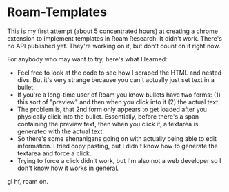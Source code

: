 # Roam-Templates

This is my first attempt (about 5 concentrated hours) at creating a chrome extension to implement templates in Roam Research. It didn't work. There's no API published yet. They're working on it, but don't count on it right now. 

For anybody who may want to try, here's what I learned: 

- Feel free to look at the code to see how I scraped the HTML and nested divs. But it's very strange because you can't actually just set text in a bullet. 
- If you're a long-time user of Roam you know bullets have two forms: (1) this sort of "preview" and then when you click into it (2) the actual text. 
- The problem is, that 2nd form only appears to get loaded after you physically click into the bullet. Essentially, before there's a span containing the preview text, then when you click it, a textarea is generated with the actual text. 
- So there's some shenanigans going on with actually being able to edit information. I tried copy pasting, but I didn't know how to generate the textarea and force a click. 
- Trying to force a click didn't work, but I'm also not a web developer so I don't know how it works in general. 

gl hf, roam on. 
